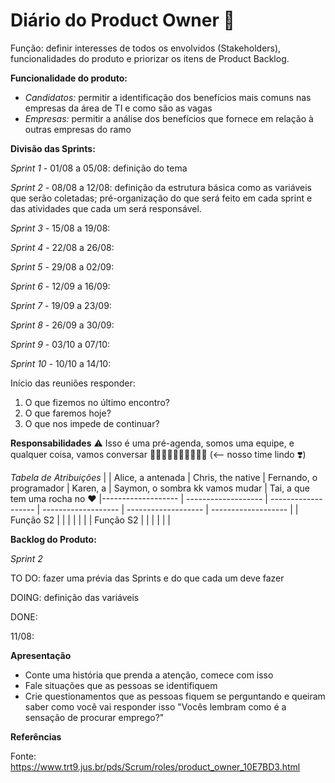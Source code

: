 # Diário do Product Owner :book:

Função: definir interesses de todos os envolvidos (Stakeholders), funcionalidades do produto e priorizar os itens de Product Backlog.


**Funcionalidade do produto:** 
- *Candidatos:* permitir a identificação dos benefícios mais comuns nas empresas da área de TI e como são as vagas
- *Empresas:* permitir a análise dos benefícios que fornece em relação à outras empresas do ramo


**Divisão das Sprints:**

*Sprint 1* - 01/08 a 05/08: definição do tema

*Sprint 2* - 08/08 a 12/08: definição da estrutura básica como as variáveis que serão coletadas; pré-organização do que será feito em cada sprint e das atividades que cada um será responsável.

*Sprint 3* - 15/08 a 19/08:

*Sprint 4* - 22/08 a 26/08:

*Sprint 5* - 29/08 a 02/09:

*Sprint 6* - 12/09 a 16/09:

*Sprint 7* - 19/09 a 23/09:

*Sprint 8* - 26/09 a 30/09:

*Sprint 9* - 03/10 a 07/10:

*Sprint 10* - 10/10 a 14/10:

Início das reuniões responder:
1. O que fizemos no último encontro?
2. O que faremos hoje?
3. O que nos impede de continuar?

**Responsabilidades**
:warning: Isso é uma pré-agenda, somos uma equipe, e qualquer coisa, vamos conversar :woman_technologist::man_technologist::woman_technologist::man_technologist::woman_technologist: (<-- nosso time lindo :heavy_heart_exclamation:)

*Tabela de Atribuições*
|       | Alice, a antenada | Chris, the native | Fernando, o programador | Karen, a | Saymon, o sombra kk vamos mudar | Tai, a que tem uma rocha no :heart:
|------------------- | ------------------- | ------------------- | ------------------- | ------------------- | ------------------- |
|  Função S2 |  |  |  |  |  |
|  Função S2 |  |  |  |  |  |

**Backlog do Produto:**

*Sprint 2*

TO DO: fazer uma prévia das Sprints e do que cada um deve fazer

DOING: definição das variáveis

DONE:

11/08:

**Apresentação**

- Conte uma história que prenda a atenção, comece com isso
- Fale situações que as pessoas se identifiquem
- Crie questionamentos que as pessoas fiquem se perguntando e queiram saber como você vai responder isso
"Vocês lembram como é a sensação de procurar emprego?"

**Referências**

Fonte: https://www.trt9.jus.br/pds/Scrum/roles/product_owner_10E7BD3.html
